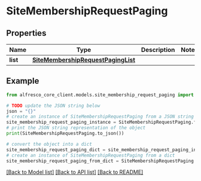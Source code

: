 # SiteMembershipRequestPaging


## Properties

Name | Type | Description | Notes
------------ | ------------- | ------------- | -------------
**list** | [**SiteMembershipRequestPagingList**](SiteMembershipRequestPagingList.md) |  | 

## Example

```python
from alfresco_core_client.models.site_membership_request_paging import SiteMembershipRequestPaging

# TODO update the JSON string below
json = "{}"
# create an instance of SiteMembershipRequestPaging from a JSON string
site_membership_request_paging_instance = SiteMembershipRequestPaging.from_json(json)
# print the JSON string representation of the object
print(SiteMembershipRequestPaging.to_json())

# convert the object into a dict
site_membership_request_paging_dict = site_membership_request_paging_instance.to_dict()
# create an instance of SiteMembershipRequestPaging from a dict
site_membership_request_paging_from_dict = SiteMembershipRequestPaging.from_dict(site_membership_request_paging_dict)
```
[[Back to Model list]](../README.md#documentation-for-models) [[Back to API list]](../README.md#documentation-for-api-endpoints) [[Back to README]](../README.md)


